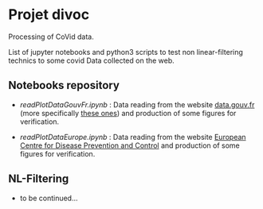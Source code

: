 # Projet divoc

Processing of CoVid data. 

List of jupyter notebooks and python3 scripts to test non linear-filtering technics to some covid Data collected on the web.

## Notebooks repository

  - *readPlotDataGouvFr.ipynb* : Data reading from the website [data.gouv.fr](data.gouv.fr) (more specifically [these ones](https://static.data.gouv.fr/resources/donnees-hospitalieres-relatives-a-lepidemie-de-covid-19/20200327-154414/metadonnees-donnees-hospitalieres-covid19.csv)) and production of some figures for verification.

  - *readPlotDataEurope.ipynb* :  Data reading from the website [European Centre for Disease Prevention and Control](https://www.ecdc.europa.eu/en/publications-data/download-todays-data-geographic-distribution-covid-19-cases-worldwide) and production of some figures for verification.

## NL-Filtering

  - to be continued...


